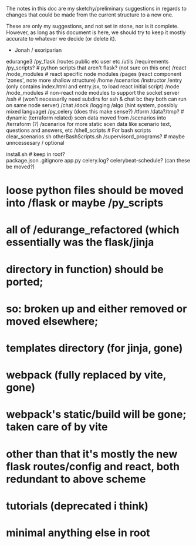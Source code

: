 
The notes in this doc are my sketchy/preliminary suggestions
in regards to changes that could be made from the current structure to
a new one.  

These are only my suggestions, and not set in stone, nor is it complete.  However,
as long as this document is here, we should try to keep it mostly accurate
to whatever we decide (or delete it).
- Jonah / exoriparian

edurange3
  /py_flask
    /routes
      public etc
      user etc
    /utils
    /requirements
  /py_scripts?  # python scripts that aren't flask? (not sure on this one)
  /react
    /node_modules # react specific node modules
    /pages (react component 'zones', note more shallow structure)
      /home
      /scenarios
      /instructor
    /entry (only contains index.html and entry.jsx, to load react initial script)
  /node 
    /node_modules # non-react node modules to support the socket server
    /ssh # (won't necessarily need subdirs for ssh & chat bc they both can run on same node server) 
    /chat
  /dock
  /logging
  /algo (hint system, possibly mixed language)
  /py_celery (does this make sense?)
  /tform
    /data?/tmp? # dynamic (terraform related) scen data moved from /scenarios into /terraform (?)
  /scenarios
    for more static scen data like scenario text, questions and answers, etc
  /shell_scripts # For bash scripts
    clear_scenarios.sh
    otherBashScripts.sh
  /supervisord_programs? # maybe unncessesary / optional

  install.sh # keep in root?  
  package.json
  .gitignore
  app.py
  celery.log?
  celerybeat-schedule? (can these be moved?)

  # loose python files should be moved into /flask or maybe /py_scripts

  # all of /edurange_refactored (which essentially was the flask/jinja 
  #   directory in function) should be ported; 
  #   so: broken up and either removed or moved elsewhere;
  
  # templates directory (for jinja, gone)

  # webpack (fully replaced by vite, gone)
  # webpack's static/build will be gone; taken care of by vite

  # other than that it's mostly the new flask routes/config and react, both redundant to above scheme

  # tutorials (deprecated i think)

  # minimal anything else in root